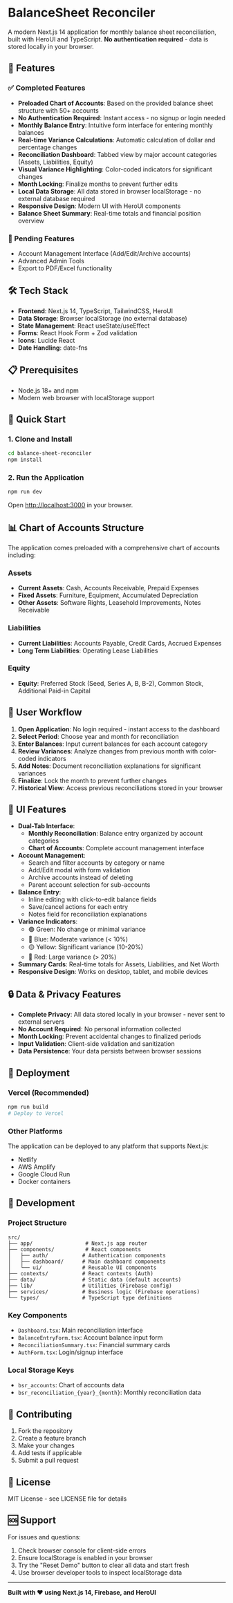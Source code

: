 # BalanceSheet Reconciler

A modern Next.js 14 application for monthly balance sheet reconciliation, built with HeroUI and TypeScript. **No authentication required** - data is stored locally in your browser.

## 🚀 Features

### ✅ Completed Features
- **Preloaded Chart of Accounts**: Based on the provided balance sheet structure with 50+ accounts
- **No Authentication Required**: Instant access - no signup or login needed
- **Monthly Balance Entry**: Intuitive form interface for entering monthly balances
- **Real-time Variance Calculations**: Automatic calculation of dollar and percentage changes
- **Reconciliation Dashboard**: Tabbed view by major account categories (Assets, Liabilities, Equity)
- **Visual Variance Highlighting**: Color-coded indicators for significant changes
- **Month Locking**: Finalize months to prevent further edits
- **Local Data Storage**: All data stored in browser localStorage - no external database required
- **Responsive Design**: Modern UI with HeroUI components
- **Balance Sheet Summary**: Real-time totals and financial position overview

### 🔄 Pending Features
- Account Management Interface (Add/Edit/Archive accounts)
- Advanced Admin Tools
- Export to PDF/Excel functionality

## 🛠️ Tech Stack

- **Frontend**: Next.js 14, TypeScript, TailwindCSS, HeroUI
- **Data Storage**: Browser localStorage (no external database)
- **State Management**: React useState/useEffect
- **Forms**: React Hook Form + Zod validation
- **Icons**: Lucide React
- **Date Handling**: date-fns

## 📋 Prerequisites

- Node.js 18+ and npm
- Modern web browser with localStorage support

## 🚀 Quick Start

### 1. Clone and Install
```bash
cd balance-sheet-reconciler
npm install
```

### 2. Run the Application

```bash
npm run dev
```

Open [http://localhost:3000](http://localhost:3000) in your browser.

## 📊 Chart of Accounts Structure

The application comes preloaded with a comprehensive chart of accounts including:

### Assets
- **Current Assets**: Cash, Accounts Receivable, Prepaid Expenses
- **Fixed Assets**: Furniture, Equipment, Accumulated Depreciation
- **Other Assets**: Software Rights, Leasehold Improvements, Notes Receivable

### Liabilities
- **Current Liabilities**: Accounts Payable, Credit Cards, Accrued Expenses
- **Long Term Liabilities**: Operating Lease Liabilities

### Equity
- **Equity**: Preferred Stock (Seed, Series A, B, B-2), Common Stock, Additional Paid-in Capital

## 🔄 User Workflow

1. **Open Application**: No login required - instant access to the dashboard
2. **Select Period**: Choose year and month for reconciliation
3. **Enter Balances**: Input current balances for each account category
4. **Review Variances**: Analyze changes from previous month with color-coded indicators
5. **Add Notes**: Document reconciliation explanations for significant variances
6. **Finalize**: Lock the month to prevent further changes
7. **Historical View**: Access previous reconciliations stored in your browser

## 🎨 UI Features

- **Dual-Tab Interface**: 
  - **Monthly Reconciliation**: Balance entry organized by account categories
  - **Chart of Accounts**: Complete account management interface
- **Account Management**:
  - Search and filter accounts by category or name
  - Add/Edit modal with form validation
  - Archive accounts instead of deleting
  - Parent account selection for sub-accounts
- **Balance Entry**:
  - Inline editing with click-to-edit balance fields
  - Save/cancel actions for each entry
  - Notes field for reconciliation explanations
- **Variance Indicators**: 
  - 🟢 Green: No change or minimal variance
  - 🔵 Blue: Moderate variance (< 10%)
  - 🟡 Yellow: Significant variance (10-20%)
  - 🔴 Red: Large variance (> 20%)
- **Summary Cards**: Real-time totals for Assets, Liabilities, and Net Worth
- **Responsive Design**: Works on desktop, tablet, and mobile devices

## 🔒 Data & Privacy Features

- **Complete Privacy**: All data stored locally in your browser - never sent to external servers
- **No Account Required**: No personal information collected
- **Month Locking**: Prevent accidental changes to finalized periods
- **Input Validation**: Client-side validation and sanitization
- **Data Persistence**: Your data persists between browser sessions

## 🚀 Deployment

### Vercel (Recommended)
```bash
npm run build
# Deploy to Vercel
```

### Other Platforms
The application can be deployed to any platform that supports Next.js:
- Netlify
- AWS Amplify
- Google Cloud Run
- Docker containers

## 📝 Development

### Project Structure
```
src/
├── app/                 # Next.js app router
├── components/          # React components
│   ├── auth/           # Authentication components
│   ├── dashboard/      # Main dashboard components
│   └── ui/             # Reusable UI components
├── contexts/           # React contexts (Auth)
├── data/               # Static data (default accounts)
├── lib/                # Utilities (Firebase config)
├── services/           # Business logic (Firebase operations)
└── types/              # TypeScript type definitions
```

### Key Components
- `Dashboard.tsx`: Main reconciliation interface
- `BalanceEntryForm.tsx`: Account balance input form
- `ReconciliationSummary.tsx`: Financial summary cards
- `AuthForm.tsx`: Login/signup interface

### Local Storage Keys
- `bsr_accounts`: Chart of accounts data
- `bsr_reconciliation_{year}_{month}`: Monthly reconciliation data

## 🤝 Contributing

1. Fork the repository
2. Create a feature branch
3. Make your changes
4. Add tests if applicable
5. Submit a pull request

## 📄 License

MIT License - see LICENSE file for details

## 🆘 Support

For issues and questions:
1. Check browser console for client-side errors
2. Ensure localStorage is enabled in your browser
3. Try the "Reset Demo" button to clear all data and start fresh
4. Use browser developer tools to inspect localStorage data

---

**Built with ❤️ using Next.js 14, Firebase, and HeroUI**